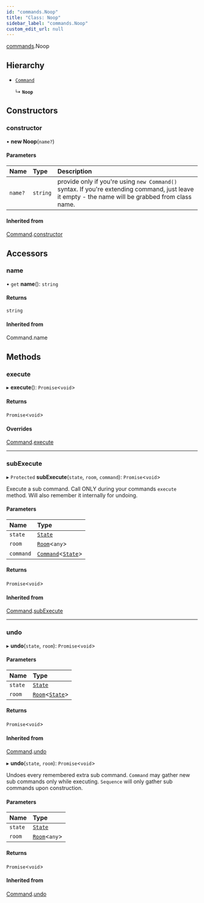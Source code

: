 ```yaml
---
id: "commands.Noop"
title: "Class: Noop"
sidebar_label: "commands.Noop"
custom_edit_url: null
---
```


[commands](../namespaces/commands.md).Noop

## Hierarchy

- [`Command`](Command.md)

  ↳ **`Noop`**

## Constructors

### constructor

• **new Noop**(`name?`)

#### Parameters

| Name | Type | Description |
| :------ | :------ | :------ |
| `name?` | `string` | provide only if you're using `new Command()` syntax. If you're extending command, just leave it empty - the name will be grabbed from class name. |

#### Inherited from

[Command](Command.md).[constructor](Command.md#constructor)

## Accessors

### name

• `get` **name**(): `string`

#### Returns

`string`

#### Inherited from

Command.name

## Methods

### execute

▸ **execute**(): `Promise`<`void`\>

#### Returns

`Promise`<`void`\>

#### Overrides

[Command](Command.md).[execute](Command.md#execute)

___

### subExecute

▸ `Protected` **subExecute**(`state`, `room`, `command`): `Promise`<`void`\>

Execute a sub command.
Call ONLY during your commands `execute` method.
Will also remember it internally for undoing.

#### Parameters

| Name | Type |
| :------ | :------ |
| `state` | [`State`](State.md) |
| `room` | [`Room`](Room.md)<`any`\> |
| `command` | [`Command`](Command.md)<[`State`](State.md)\> |

#### Returns

`Promise`<`void`\>

#### Inherited from

[Command](Command.md).[subExecute](Command.md#subexecute)

___

### undo

▸ **undo**(`state`, `room`): `Promise`<`void`\>

#### Parameters

| Name | Type |
| :------ | :------ |
| `state` | [`State`](State.md) |
| `room` | [`Room`](Room.md)<[`State`](State.md)\> |

#### Returns

`Promise`<`void`\>

#### Inherited from

[Command](Command.md).[undo](Command.md#undo)

▸ **undo**(`state`, `room`): `Promise`<`void`\>

Undoes every remembered extra sub command.
`Command` may gather new sub commands only while executing.
`Sequence` will only gather sub commands upon construction.

#### Parameters

| Name | Type |
| :------ | :------ |
| `state` | [`State`](State.md) |
| `room` | [`Room`](Room.md)<`any`\> |

#### Returns

`Promise`<`void`\>

#### Inherited from

[Command](Command.md).[undo](Command.md#undo)

